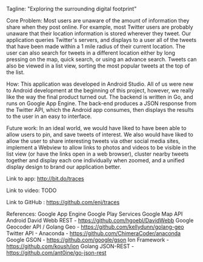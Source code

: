 Tagline: "Exploring the surrounding digital footprint"

Core Problem: Most users are unaware of the amount of information they share when they post online. For example, most Twitter users are probably unaware that their location information is stored wherever they tweet. Our application queries Twitter's servers, and displays to a user all of the tweets that have been made within a 1 mile radius of their current location. The user can also search for tweets in a different location either by long pressing on the map, quick search, or using an advance search. Tweets can also be viewed in a list view, sorting the most popular tweets at the top of the list.

How: This application was developed in Android Studio. All of us were new to Android development at the beginning of this project, however, we really like the way the final product turned out. The backend is written in Go, and runs on Google App Engine. The back-end produces a JSON response from the Twitter API, which the Android app consumes, then displays the results to the user in an easy to interface.

Future work: In an ideal world, we would have liked to have been able to allow users to pin, and save tweets of interest. We also would have liked to allow the user to share interesting tweets via other social media sites, implement a Webview to allow links to photos and videos to be visible in the list view (or have the links open in a web browser), cluster nearby tweets together and display each one individually when zoomed, and a unified display design to brand our application better. 

Link to app: http://bit.do/traces

Link to video: TODO

Link to GitHub : https://github.com/enj/traces

References: 
Google App Engine 
Google Play Services
Google Map API
Android David Webb REST - https://github.com/hgoebl/DavidWebb
Google Geocoder API / Golang Geo - https://github.com/kellydunn/golang-geo
Twitter API - Anaconda - https://github.com/ChimeraCoder/anaconda
Google GSON - https://github.com/google/gson
Ion Framework - https://github.com/koush/ion
Golang JSON-REST - https://github.com/ant0ine/go-json-rest



